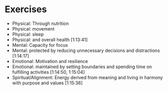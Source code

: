 # Exercises

- Physical: Through nutrition
- Physical: movement
- Physical: sleep
- Physical: and overall health [1:13:41]
- Mental: Capacity for focus
- Mental: protected by reducing unnecessary decisions and distractions [1:14:17]
- Emotional: Motivation and resilience
- Emotional: maintained by setting boundaries and spending time on fulfilling activities [1:14:50, 1:15:04]
- Spiritual/Alignment: Energy derived from meaning and living in harmony with purpose and values [1:15:36]
